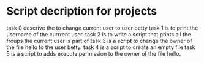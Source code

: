 # Script decription for projects
task 0 descrive the to change current user to user betty
task 1 is to print the username of the currrent user.
task 2 is to write a script that prints all the froups the current user is part of
task 3 is a script to change the owner of the file hello to the user betty.
task 4 is a script to create an empty file
task 5 is a script to adds execute permission to the owner of the file hello.
